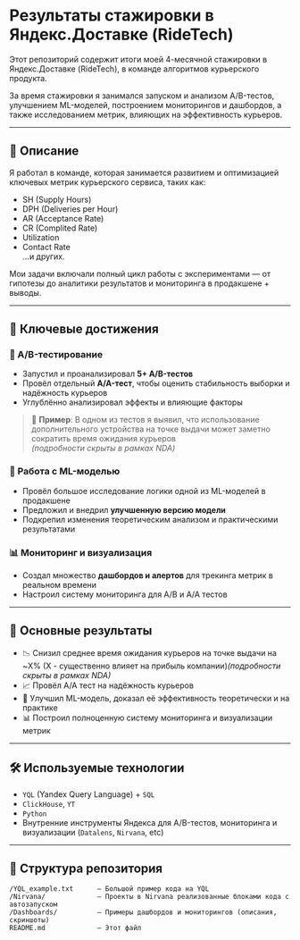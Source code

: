 # Результаты стажировки в Яндекс.Доставке (RideTech)

Этот репозиторий содержит итоги моей 4-месячной стажировки в Яндекс.Доставке (RideTech), в команде алгоритмов курьерского продукта.

За время стажировки я занимался запуском и анализом A/B-тестов, улучшением ML-моделей, построением мониторингов и дашбордов, а также исследованием метрик, влияющих на эффективность курьеров.

---

## 📌 Описание

Я работал в команде, которая занимается развитием и оптимизацией ключевых метрик курьерского сервиса, таких как:

- SH (Supply Hours)
- DPH (Deliveries per Hour)
- AR (Acceptance Rate)
- CR (Complited Rate)
- Utilization
- Contact Rate  
...и других.

Мои задачи включали полный цикл работы с экспериментами — от гипотезы до аналитики результатов и мониторинга в продакшене + выводы.

---

## 💼 Ключевые достижения

### 🔬 A/B-тестирование

- Запустил и проанализировал **5+ A/B-тестов**
- Провёл отдельный **A/A-тест**, чтобы оценить стабильность выборки и надёжность курьеров
- Углублённо анализировал эффекты и влияющие факторы

> 📌 **Пример**: В одном из тестов я выявил, что использование дополнительного устройства на точке выдачи может заметно сократить время ожидания курьеров  
> *(подробности скрыты в рамках NDA)* <!-- NDA: redacted -->

### 🤖 Работа с ML-моделью

- Провёл большое исследование логики одной из ML-моделей в продакшене
- Предложил и внедрил **улучшенную версию модели**
- Подкрепил изменения теоретическим анализом и практическими результатами

### 📊 Мониторинг и визуализация

- Создал множество **дашбордов и алертов** для трекинга метрик в реальном времени
- Настроил систему мониторинга для A/B и A/A тестов

---

## 🚀 Основные результаты

- 📉 Снизил среднее время ожидания курьеров на точке выдачи на ~X% (X - существенно влияет на прибыль компании)*(подробности скрыты в рамках NDA)* <!-- NDA: redacted -->
- 📈 Провёл A/A тест на надёжность курьеров
- 🔄 Улучшил ML-модель, доказал её эффективность теоретически и на практике
- 📊 Построил полноценную систему мониторинга и визуализации метрик

---

## 🛠 Используемые технологии

- `YQL` (Yandex Query Language) + `SQL`
- `ClickHouse`, `YT`
- `Python`
- Внутренние инструменты Яндекса для A/B-тестов, мониторинга и визуализации (`Datalens`, `Nirvana`, etc)

---

## 📂 Структура репозитория

```text
/YQL_example.txt      — Большой пример кода на YQL
/Nirvana/             — Проекты в Nirvana реализованные блоками кода с автозапуском
/Dashboards/          — Примеры дашбордов и мониторингов (описания, скриншоты)  
README.md             — Этот файл
